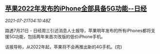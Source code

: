 <!--1626841862000-->
[苹果2022年发布的iPhone全部具备5G功能--日经](https://cn.reuters.com/article/apple-iphone-0721-wedn-idCNKBS2ER0A7)
------

<div><i>2021-07-21T04:10:48Z</i></div><p>路透7月21日 - 日经周三引述消息人士报导，苹果明年发布的所有iPhones都将支援5G功能，包括两年来首次改版的低价iPhone手机。</p><p>该报导称，从2022年起，苹果将不会再推出新的4G手机。(完)</p>
